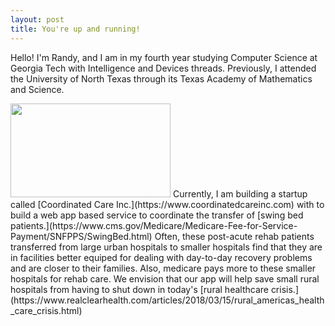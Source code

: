 ```yaml
---
layout: post
title: You're up and running!
---
```


Hello! I'm Randy, and I am in my fourth year studying Computer Science at Georgia Tech with Intelligence and Devices threads. 
Previously, I attended the University of North Texas through its Texas Academy of Mathematics and Science.

<img src="https://www.coordinatedcareinc.com/wp-content/uploads/2019/01/CCI-24x36-1024x601.png" height=150 width=256>
Currently, I am building a startup called [Coordinated Care Inc.](https://www.coordinatedcareinc.com)</a> with 
to build a web app based service to coordinate the transfer of 
[swing bed patients.](https://www.cms.gov/Medicare/Medicare-Fee-for-Service-Payment/SNFPPS/SwingBed.html)
Often, these post-acute rehab patients transferred from large urban hospitals to smaller hospitals
find that they are in facilities better equiped for dealing with day-to-day recovery problems and are closer to their families. 
Also, medicare pays more to these smaller hospitals for rehab care. We envision that our app will help save small rural hospitals from 
having to shut down in today's
[rural healthcare crisis.](https://www.realclearhealth.com/articles/2018/03/15/rural_americas_health_care_crisis.html)

